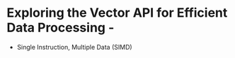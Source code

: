 # Exploring the Vector API for Efficient Data Processing -

  * Single Instruction, Multiple Data (SIMD)

 